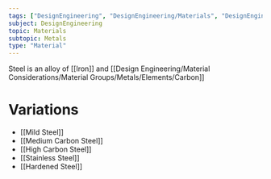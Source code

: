 ```yaml
---
tags: ["DesignEngineering", "DesignEngineering/Materials", "DesignEngineering/Materials/Metals", "DesignEngineering/Materials/Metals/Materials"]
subject: DesignEngineering
topic: Materials
subtopic: Metals
type: "Material"
---
```


Steel is an alloy of [[Iron]] and [[Design Engineering/Material Considerations/Material Groups/Metals/Elements/Carbon]]

# Variations
 - [[Mild Steel]]
 - [[Medium Carbon Steel]]
 - [[High Carbon Steel]]
 - [[Stainless Steel]]
 - [[Hardened Steel]]